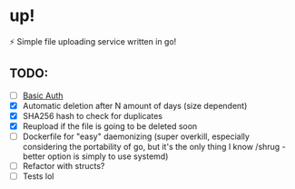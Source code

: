 # up!
⚡ Simple file uploading service written in go!

## TODO:

- [ ] [Basic Auth](https://developer.mozilla.org/en-US/docs/Web/HTTP/Authentication#Basic_authentication_scheme)
- [x] Automatic deletion after N amount of days (size dependent)
- [x] SHA256 hash to check for duplicates 
- [x] Reupload if the file is going to be deleted soon
- [ ] Dockerfile for "easy" daemonizing (super overkill, especially considering the portability of go, but it's the only thing I know /shrug - better option is simply to use systemd) 
- [ ] Refactor with structs?
- [ ] Tests lol
